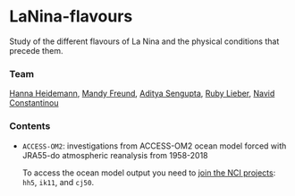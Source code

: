 # LaNina-flavours

Study of the different flavours of La Nina and the physical conditions that precede them.

### Team
[Hanna Heidemann](https://github.com/h-hdm), [Mandy Freund](https://github.com/ClimateFreund), [Aditya Sengupta](https://github.com/adisen99), [Ruby Lieber](https://github.com/pancakes175), [Navid Constantinou](https://github.com/navidcy)

### Contents

- `ACCESS-OM2`: investigations from ACCESS-OM2 ocean model forced with JRA55-do atmospheric reanalysis from 1958-2018

  To access the ocean model output you need to [join the NCI projects](https://my.nci.org.au/mancini): `hh5`, `ik11`, and `cj50`.
